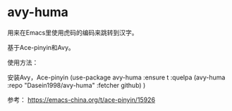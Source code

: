 # avy-huma
用来在Emacs里使用虎码的编码来跳转到汉字。

基于Ace-pinyin和Avy。

使用方法：

安装Avy，Ace-pinyin
(use-package avy-huma
:ensure t
:quelpa (avy-huma :repo "Dasein1998/avy-huma" :fetcher github)
)

参考：
https://emacs-china.org/t/ace-pinyin/15926
